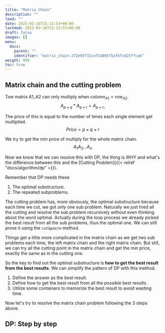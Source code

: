 ```yaml
---
title: "Matrix Chain"
description: ""
lead: ""
date: 2023-03-16T15:13:53+08:00
lastmod: 2023-03-16T15:13:53+08:00
draft: false
images: []
menu:
  docs:
    parent: ""
    identifier: "matrix_chain-272e95731cef14895f5afbfc025ffca6"
weight: 999
toc: true
---
```

## Matrix chain and the cutting problem
Tow matrix $A1, A2$ can only multiply when $column_{A1}=row_{A2}$.
$$
A_{p \times q} * A_{q \times r}=A_{p \times r},
$$

The price of this is equal to the number of times each single element get multiplied.
$$Price=p \times q \times r$$

We try to get the min price of multiply for the whole matrix chain.
$$A_1A_2...A_n$$

Now we know that we can resolve this with DP, the thing is WHY and what's the difference between this
and the [Cutting Problem]({{< relref "docs/algorithm/dp" >}}).

Remember that DP needs these
1. The optimal substructure.
2. The repeated subproblems.

The cutting problem has, more obviously, the optimal substructure because each time we cut, we got only one sub problem.
Naturally we just tried all the cutting and resolve the sub problem recursively without even thinking about the word optimal. Actually
during the loop process we already picked the best result from all the sub problems, thus the optimal one. We
can still prove it using the `cut&paste` method.

Things get a little more complicated in the matrix chain as we get two sub problems each time, the left matrix chain and the right
matrix chain. But still, we can try all the cutting point in the matrix chain and get the min price, exactly the same as in the cutting one.

So the key to find out the optimal substructure is **how to get the best result from the best results**. We can simplify the pattern of DP
with this method.

1. Define the answer as the best result.
2. Define how to get the best result from all the possible best results.
3. Utilize some containers to memorize the best result to avoid wasting time.

Now let's try to resolve the matrix chain problem following the 3 steps above.

## DP: Step by step
